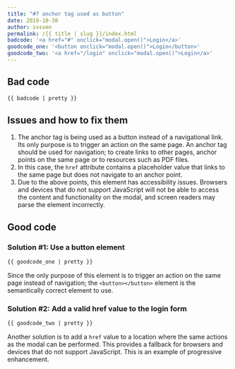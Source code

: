 ```yaml
---
title: "#7 anchor tag used as button"
date: 2019-10-30
author: svsven
permalink: /{{ title | slug }}/index.html
badcode: '<a href="#" onclick="modal.open()">Login</a>'
goodcode_one: '<button onclick="modal.open()">Login</button>'
goodcode_two: '<a href="/login" onclick="modal.open()">Login</a>'
---
```


<div class="section bad">

## Bad code

```html
{{ badcode | pretty }}
```

</div>

<div class="section">

## Issues and how to fix them

1. The anchor tag is being used as a button instead of a navigational link. Its only purpose is to trigger an action on the same page. An anchor tag should be used for navigation; to create links to other pages, anchor points on the same page or to resources such as PDF files.
1. In this case, the `href` attribute contains a placeholder value that links to the same page but does not navigate to an anchor point.
1. Due to the above points, this element has accessibility issues. Browsers and devices that do not support JavaScript will not be able to access the content and functionality on the modal, and screen readers may parse the element incorrectly.


</div>

<div class="section">

## Good code

### Solution #1: Use a button element
```html
{{ goodcode_one | pretty }}
```

Since the only purpose of this element is to trigger an action on the same page instead of navigation; the `<button></button>` element is the semantically correct element to use.


### Solution #2: Add a valid href value to the login form
```html
{{ goodcode_two | pretty }}
```

Another solution is to add a `href` value to a location where the same actions as the modal can be performed.
This provides a fallback for browsers and devices that do not support JavaScript. This is an example of progressive enhancement.


</div>
